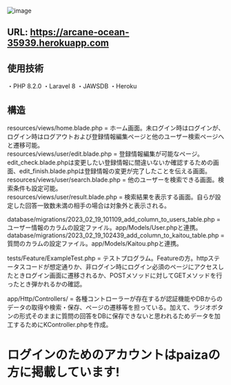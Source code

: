 
![image](https://user-images.githubusercontent.com/105050060/220828983-6cbe5115-ef10-42a2-a5a2-6155b38ab715.png)

## URL: https://arcane-ocean-35939.herokuapp.com

## 使用技術　
・PHP 8.2.0
・Laravel 8
・JAWSDB
・Heroku

## 構造
resources/views/home.blade.php = ホーム画面。未ログイン時はログインが、ログイン時はログアウトおよび登録情報編集ページと他のユーザー検索ページへと遷移可能。  
resources/views/user/edit.blade.php = 登録情報編集が可能なページ。edit_check.blade.phpは変更したい登録情報に間違いないか確認するための画面、edit_finish.blade.phpは登録情報の変更が完了したことを伝える画面。  
resources/views/user/search.blade.php = 他のユーザーを検索できる画面。検索条件も設定可能。  
resources/views/user/result.blade.php = 検索結果を表示する画面。自らが設定した回答一致数未満の相手の場合は対象外と表示される。  

database/migrations/2023_02_19_101109_add_column_to_users_table.php  = ユーザー情報のカラムの設定ファイル。app/Models/User.phpと連携。  
database/migrations/2023_02_19_102439_add_column_to_kaitou_table.php = 質問のカラムの設定ファイル。app/Models/Kaitou.phpと連携。  

tests/Feature/ExampleTest.php = テストプログラム。Featureの方。httpステータスコードが想定通りか、非ログイン時にログイン必須のページにアクセスしたときログイン画面に遷移されるか、POSTメソッドに対してGETメソッドを行ったとき弾かれるかの確認。  

app/Http/Controllers/ = 各種コントローラーが存在するが認証機能やDBからのデータの取得や検索・保存、ページの遷移等を担っている。加えて、ラジオボタンの形式そのままに質問の回答をDBに保存できないと思われるためデータを加工するためにKController.phpを作成。  

# ログインのためのアカウントはpaizaの方に掲載しています!
